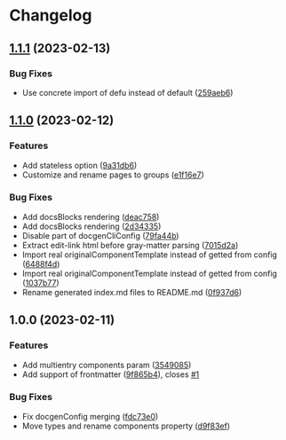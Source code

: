 # Changelog

## [1.1.1](https://github.com/Kolobok12309/vuepress-plugin-docgen/compare/v1.1.0...v1.1.1) (2023-02-13)


### Bug Fixes

* Use concrete import of defu instead of default ([259aeb6](https://github.com/Kolobok12309/vuepress-plugin-docgen/commit/259aeb666e260f5d49b45b38a4c8e5f35837ce0f))

## [1.1.0](https://github.com/Kolobok12309/vuepress-plugin-docgen/compare/v1.0.0...v1.1.0) (2023-02-12)


### Features

* Add stateless option ([9a31db6](https://github.com/Kolobok12309/vuepress-plugin-docgen/commit/9a31db6b60f6ade7352f9e64417d6fcc819647fe))
* Customize and rename pages to groups ([e1f16e7](https://github.com/Kolobok12309/vuepress-plugin-docgen/commit/e1f16e75dc355e0f36701121e4144780eb372ca5))


### Bug Fixes

* Add docsBlocks rendering ([deac758](https://github.com/Kolobok12309/vuepress-plugin-docgen/commit/deac758ad13edf9df8e39422da3d3fae7de6ace6))
* Add docsBlocks rendering ([2d34335](https://github.com/Kolobok12309/vuepress-plugin-docgen/commit/2d343357b30d42b345db4492707ba51586afab2a))
* Disable part of docgenCliConfig ([79fa44b](https://github.com/Kolobok12309/vuepress-plugin-docgen/commit/79fa44b2085cb6c69b768a8bb9b783eed0ef4a0b))
* Extract edit-link html before gray-matter parsing ([7015d2a](https://github.com/Kolobok12309/vuepress-plugin-docgen/commit/7015d2aafa6476db9cf942131a2cf27c3c397faf))
* Import real originalComponentTemplate instead of getted from config ([6488f4d](https://github.com/Kolobok12309/vuepress-plugin-docgen/commit/6488f4d9e1d02d224e48088af7fd28d38e6cb753))
* Import real originalComponentTemplate instead of getted from config ([1037b77](https://github.com/Kolobok12309/vuepress-plugin-docgen/commit/1037b77ffa2cef8c8b0f554aa981d3288c0a3d1b))
* Rename generated index.md files to README.md ([0f937d6](https://github.com/Kolobok12309/vuepress-plugin-docgen/commit/0f937d682cb24de34fa2cd9c0865dfcdbb0efab6))

## 1.0.0 (2023-02-11)


### Features

* Add multientry components param ([3549085](https://github.com/Kolobok12309/vuepress-plugin-docgen/commit/35490850f94bd8b1bdbc097395aa6a42e36fecee))
* Add support of frontmatter ([9f865b4](https://github.com/Kolobok12309/vuepress-plugin-docgen/commit/9f865b4b68476e1ce2cc035787098c342a9a55dc)), closes [#1](https://github.com/Kolobok12309/vuepress-plugin-docgen/issues/1)


### Bug Fixes

* Fix docgenConfig merging ([fdc73e0](https://github.com/Kolobok12309/vuepress-plugin-docgen/commit/fdc73e0c7bbd304a94d300388d1e9ec6b382106f))
* Move types and rename components property ([d9f83ef](https://github.com/Kolobok12309/vuepress-plugin-docgen/commit/d9f83efbb2a8e3be30a5fceaf504a7ce20d40a35))
